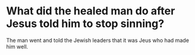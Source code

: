 # What did the healed man do after Jesus told him to stop sinning?

The man went and told the Jewish leaders that it was Jeus who had made him well.
